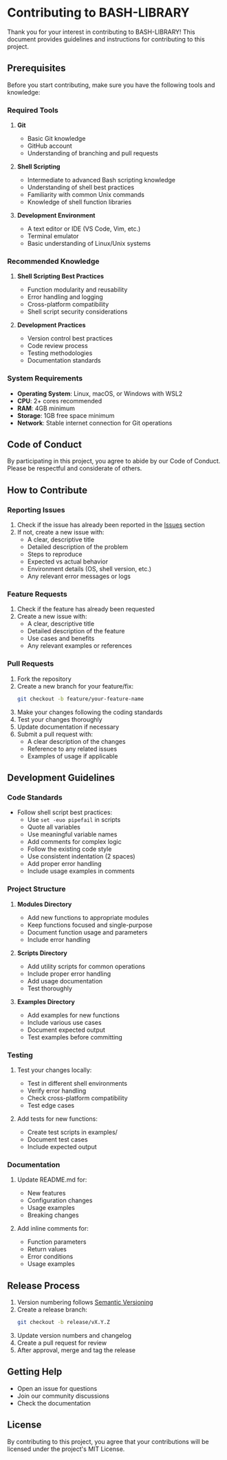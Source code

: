 # Contributing to BASH-LIBRARY

Thank you for your interest in contributing to BASH-LIBRARY! This document provides guidelines and instructions for contributing to this project.

## Prerequisites

Before you start contributing, make sure you have the following tools and knowledge:

### Required Tools

1. **Git**
   - Basic Git knowledge
   - GitHub account
   - Understanding of branching and pull requests

2. **Shell Scripting**
   - Intermediate to advanced Bash scripting knowledge
   - Understanding of shell best practices
   - Familiarity with common Unix commands
   - Knowledge of shell function libraries

3. **Development Environment**
   - A text editor or IDE (VS Code, Vim, etc.)
   - Terminal emulator
   - Basic understanding of Linux/Unix systems

### Recommended Knowledge

1. **Shell Scripting Best Practices**
   - Function modularity and reusability
   - Error handling and logging
   - Cross-platform compatibility
   - Shell script security considerations

2. **Development Practices**
   - Version control best practices
   - Code review process
   - Testing methodologies
   - Documentation standards

### System Requirements

- **Operating System**: Linux, macOS, or Windows with WSL2
- **CPU**: 2+ cores recommended
- **RAM**: 4GB minimum
- **Storage**: 1GB free space minimum
- **Network**: Stable internet connection for Git operations

## Code of Conduct

By participating in this project, you agree to abide by our Code of Conduct. Please be respectful and considerate of others.

## How to Contribute

### Reporting Issues

1. Check if the issue has already been reported in the [Issues](https://github.com/hperezrodal/BASH-LIBRARY/issues) section
2. If not, create a new issue with:
   - A clear, descriptive title
   - Detailed description of the problem
   - Steps to reproduce
   - Expected vs actual behavior
   - Environment details (OS, shell version, etc.)
   - Any relevant error messages or logs

### Feature Requests

1. Check if the feature has already been requested
2. Create a new issue with:
   - A clear, descriptive title
   - Detailed description of the feature
   - Use cases and benefits
   - Any relevant examples or references

### Pull Requests

1. Fork the repository
2. Create a new branch for your feature/fix:
   ```bash
   git checkout -b feature/your-feature-name
   ```
3. Make your changes following the coding standards
4. Test your changes thoroughly
5. Update documentation if necessary
6. Submit a pull request with:
   - A clear description of the changes
   - Reference to any related issues
   - Examples of usage if applicable

## Development Guidelines

### Code Standards

- Follow shell script best practices:
  - Use `set -euo pipefail` in scripts
  - Quote all variables
  - Use meaningful variable names
  - Add comments for complex logic
  - Follow the existing code style
  - Use consistent indentation (2 spaces)
  - Add proper error handling
  - Include usage examples in comments

### Project Structure

1. **Modules Directory**
   - Add new functions to appropriate modules
   - Keep functions focused and single-purpose
   - Document function usage and parameters
   - Include error handling

2. **Scripts Directory**
   - Add utility scripts for common operations
   - Include proper error handling
   - Add usage documentation
   - Test thoroughly

3. **Examples Directory**
   - Add examples for new functions
   - Include various use cases
   - Document expected output
   - Test examples before committing

### Testing

1. Test your changes locally:
   - Test in different shell environments
   - Verify error handling
   - Check cross-platform compatibility
   - Test edge cases

2. Add tests for new functions:
   - Create test scripts in examples/
   - Document test cases
   - Include expected output

### Documentation

1. Update README.md for:
   - New features
   - Configuration changes
   - Usage examples
   - Breaking changes

2. Add inline comments for:
   - Function parameters
   - Return values
   - Error conditions
   - Usage examples

## Release Process

1. Version numbering follows [Semantic Versioning](https://semver.org/)
2. Create a release branch:
   ```bash
   git checkout -b release/vX.Y.Z
   ```
3. Update version numbers and changelog
4. Create a pull request for review
5. After approval, merge and tag the release

## Getting Help

- Open an issue for questions
- Join our community discussions
- Check the documentation

## License

By contributing to this project, you agree that your contributions will be licensed under the project's MIT License. 